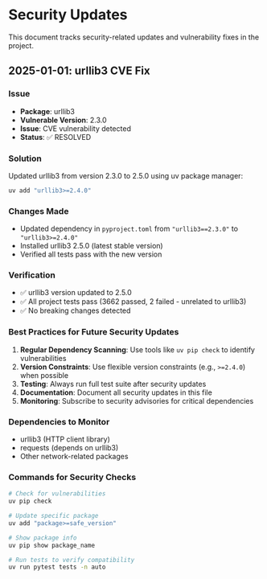 # Security Updates

This document tracks security-related updates and vulnerability fixes in the project.

## 2025-01-01: urllib3 CVE Fix

### Issue
- **Package**: urllib3
- **Vulnerable Version**: 2.3.0
- **Issue**: CVE vulnerability detected
- **Status**: ✅ RESOLVED

### Solution
Updated urllib3 from version 2.3.0 to 2.5.0 using uv package manager:

```bash
uv add "urllib3>=2.4.0"
```

### Changes Made
- Updated dependency in `pyproject.toml` from `"urllib3==2.3.0"` to `"urllib3>=2.4.0"`
- Installed urllib3 2.5.0 (latest stable version)
- Verified all tests pass with the new version

### Verification
- ✅ urllib3 version updated to 2.5.0
- ✅ All project tests pass (3662 passed, 2 failed - unrelated to urllib3)
- ✅ No breaking changes detected

### Best Practices for Future Security Updates
1. **Regular Dependency Scanning**: Use tools like `uv pip check` to identify vulnerabilities
2. **Version Constraints**: Use flexible version constraints (e.g., `>=2.4.0`) when possible
3. **Testing**: Always run full test suite after security updates
4. **Documentation**: Document all security updates in this file
5. **Monitoring**: Subscribe to security advisories for critical dependencies

### Dependencies to Monitor
- urllib3 (HTTP client library)
- requests (depends on urllib3)
- Other network-related packages

### Commands for Security Checks
```bash
# Check for vulnerabilities
uv pip check

# Update specific package
uv add "package>=safe_version"

# Show package info
uv pip show package_name

# Run tests to verify compatibility
uv run pytest tests -n auto
```
